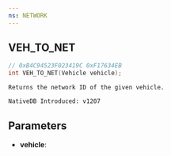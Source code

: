 ```yaml
---
ns: NETWORK
---
```

## VEH_TO_NET

```c
// 0xB4C94523F023419C 0xF17634EB
int VEH_TO_NET(Vehicle vehicle);
```

```
Returns the network ID of the given vehicle.

NativeDB Introduced: v1207
```

## Parameters
* **vehicle**:
